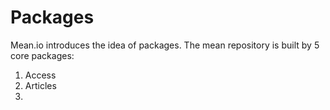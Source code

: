 # Packages

Mean.io introduces the idea of packages.
The mean repository is built by 5 core packages:
1. Access
2. Articles
3. 

